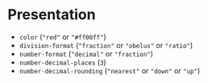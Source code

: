 # Presentation

- `color` (`"red"` or `"#ff00ff"`)
- `division-format` (`"fraction"` or `"obelus"` or `"ratio"`)
- `number-format` (`"decimal"` or `"fraction"`)
- `number-decimal-places` (`3`)
- `number-decimal-rounding` (`"nearest"` or `"down"` or `"up"`)
